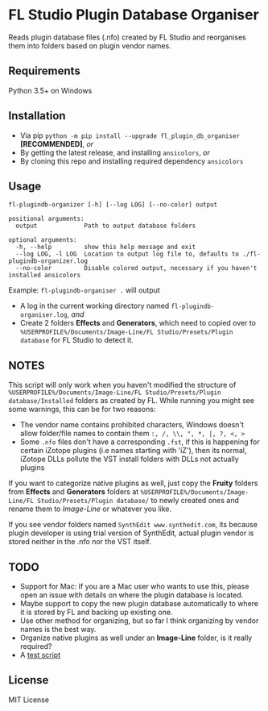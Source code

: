 # FL Studio Plugin Database Organiser
Reads plugin database files (.nfo) created by FL Studio and reorganises them into folders based on plugin vendor names.

## Requirements
Python 3.5+ on Windows

## Installation
* Via pip `python -m pip install --upgrade fl_plugin_db_organiser` **[RECOMMENDED]**, *or*
* By getting the latest release, and installing `ansicolors`, *or*
* By cloning this repo and installing required dependency `ansicolors`

## Usage
```
fl-plugindb-organizer [-h] [--log LOG] [--no-color] output

positional arguments:
  output             Path to output database folders

optional arguments:
  -h, --help         show this help message and exit
  --log LOG, -l LOG  Location to output log file to, defaults to ./fl-plugindb-organizer.log
  --no-color         Disable colored output, necessary if you haven't installed ansicolors
```

Example: `fl-plugindb-organiser .` will output
* A log in the current working directory named `fl-plugindb-organiser.log`, *and* 
* Create 2 folders **Effects** and **Generators**, which need to copied over to `%USERPROFILE%/Documents/Image-Line/FL Studio/Presets/Plugin database` for FL Studio to detect it.

## NOTES
This script will only work when you haven't modified the structure of `%USERPROFILE%/Documents/Image-Line/FL Studio/Presets/Plugin database/Installed` folders as created by FL.
While running you might see some warnings, this can be for two reasons:
* The vendor name contains prohibited characters, Windows doesn't allow folder/file names to contain them `:, /, \\, ", *, |, ?, <, >`
* Some `.nfo` files don't have a corresponding `.fst`, if this is happening for certain iZotope plugins (i.e names starting with 'iZ'), then its normal, iZotope DLLs pollute the VST install folders with DLLs not actually plugins

If you want to categorize native plugins as well, just copy the **Fruity** folders from **Effects** and **Generators** folders at `%USERPROFILE%/Documents/Image-Line/FL Studio/Presets/Plugin database/` to newly created ones and rename them to *Image-Line* or whatever you like.

If you see vendor folders named `SynthEdit www.synthedit.com`, its because plugin developer is using trial version of SynthEdit, actual plugin vendor is stored neither in the .nfo nor the VST itself.

## TODO
* Support for Mac: If you are a Mac user who wants to use this, please open an issue with details on where the plugin database is located.
* Maybe support to copy the new plugin database automatically to where it is stored by FL and backing up existing one.
* Use other method for organizing, but so far I think organizing by vendor names is the best way.
* Organize native plugins as well under an **Image-Line** folder, is it really required?
* A [test script](tests/test_script.py)

## License
MIT License